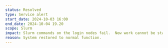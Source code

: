 ```yaml
---
status: Resolved
type: Service alert
start_date: 2024-10-03 16:00
end_date: 2024-10-04 19.20
scope: Slurm 
impact: Slurm commands on the login nodes fail.  New work cannot be started, already running work will continue but will be held until slurm is functional again.<br> Logins and filesystems remain accessible.
reason: System restored to normal function.
---
```

